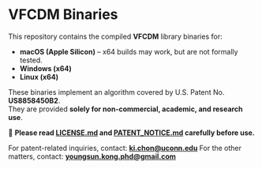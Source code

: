 # VFCDM Binaries

This repository contains the compiled **VFCDM** library binaries for:

- **macOS (Apple Silicon)** – x64 builds may work, but are not formally tested.
- **Windows (x64)**
- **Linux (x64)**

These binaries implement an algorithm covered by U.S. Patent No. **US8858450B2**.  
They are provided **solely for non-commercial, academic, and research use**.

📄 **Please read [LICENSE.md](LICENSE.md) and [PATENT_NOTICE.md](PATENT_NOTICE.md) carefully before use.**


For patent-related inquiries, contact: **ki.chon@uconn.edu**
For the other matters, contact: **youngsun.kong.phd@gmail.com**  
